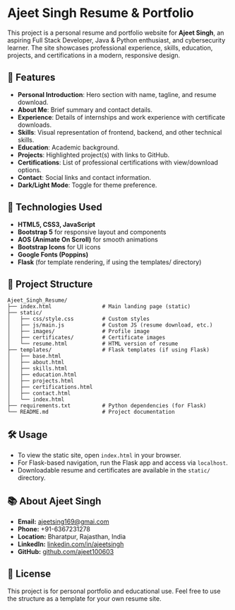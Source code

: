 # Ajeet Singh Resume & Portfolio

This project is a personal resume and portfolio website for **Ajeet Singh**, an aspiring Full Stack Developer, Java & Python enthusiast, and cybersecurity learner. The site showcases professional experience, skills, education, projects, and certifications in a modern, responsive design.

## 🌟 Features
- **Personal Introduction**: Hero section with name, tagline, and resume download.
- **About Me**: Brief summary and contact details.
- **Experience**: Details of internships and work experience with certificate downloads.
- **Skills**: Visual representation of frontend, backend, and other technical skills.
- **Education**: Academic background.
- **Projects**: Highlighted project(s) with links to GitHub.
- **Certifications**: List of professional certifications with view/download options.
- **Contact**: Social links and contact information.
- **Dark/Light Mode**: Toggle for theme preference.

## 🚀 Technologies Used
- **HTML5, CSS3, JavaScript**
- **Bootstrap 5** for responsive layout and components
- **AOS (Animate On Scroll)** for smooth animations
- **Bootstrap Icons** for UI icons
- **Google Fonts (Poppins)**
- **Flask** (for template rendering, if using the templates/ directory)

## 📁 Project Structure
```
Ajeet_Singh_Resume/
├── index.html                # Main landing page (static)
├── static/
│   ├── css/style.css         # Custom styles
│   ├── js/main.js            # Custom JS (resume download, etc.)
│   ├── images/               # Profile image
│   ├── certificates/         # Certificate images
│   └── resume.html           # HTML version of resume
├── templates/                # Flask templates (if using Flask)
│   ├── base.html
│   ├── about.html
│   ├── skills.html
│   ├── education.html
│   ├── projects.html
│   ├── certifications.html
│   ├── contact.html
│   └── index.html
├── requirements.txt          # Python dependencies (for Flask)
└── README.md                 # Project documentation
```

## 🛠️ Usage
- To view the static site, open `index.html` in your browser.
- For Flask-based navigation, run the Flask app and access via `localhost`.
- Downloadable resume and certificates are available in the `static/` directory.

## 📚 About Ajeet Singh
- **Email:** ajeetsing169@gmai.com
- **Phone:** +91-6367231278
- **Location:** Bharatpur, Rajasthan, India
- **LinkedIn:** [linkedin.com/in/ajeetsingh](https://linkedin.com/in/ajeetsingh)
- **GitHub:** [github.com/ajeet100603](https://github.com/ajeet100603)

## 📝 License
This project is for personal portfolio and educational use. Feel free to use the structure as a template for your own resume site. 